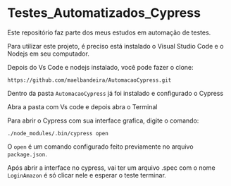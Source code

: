 # Testes_Automatizados_Cypress


 Este repositório faz parte dos meus estudos em automação de testes.

Para utilizar este projeto, é preciso está instalado o Visual Studio Code e o Nodejs em seu computador.

Depois do Vs Code e nodejs instalado, você pode fazer o clone:

```shell
https://github.com/maelbandeira/AutomacaoCypress.git 
```

 Dentro da pasta `AutomacaoCypress` já foi instalado e configurado o Cypress

Abra a pasta com Vs code e depois abra o Terminal

Para abrir o Cypress com sua interface grafica, digite o comando:

```shell
./node_modules/.bin/cypress open
```
O `open` é um comando configurado feito previamente no arquivo `package.json`.

Após abrir a interface no cypress, vai ter um arquivo .spec com o nome `LoginAmazon` é só clicar nele e esperar o teste terminar.
